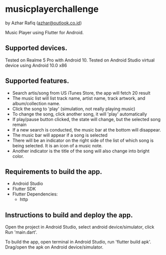 # musicplayerchallenge
by Azhar Rafiq (azhar@outlook.co.id)

Music Player using Flutter for Android.

## Supported devices.
Tested on Realme 5 Pro with Android 10. Tested on Android Studio virtual device using Android 10.0 x86

## Supported features.
- Search artis/song from US iTunes Store, the app will fetch 20 result
- The music list will list track name, artist name, track artwork, and album/collection name.
- Click the song to 'play' (simulation, not really playing music)
- To change the song, click another song, it will 'play' automatically
- If play/pause button clicked, the state will change, but the selected song remain
- If a new search is conducted, the music bar at the bottom will disappear.
- The music bar will appear if a song is selected
- There will be an indicator on the right side of the list of which song is being selected. It is an icon of a music note.
- Another indicator is the title of the song will also change into bright color.

## Requirements to build the app.
- Android Studio
- Flutter SDK
- Flutter Dependencies:
    - http

## Instructions to build and deploy the app.
Open the project in Android Studio, select android device/simulator, click Run 'main.dart'.

To build the app, open terminal in Android Studio, run 'flutter build apk'. Drag/open the apk on Android device/simulator.

